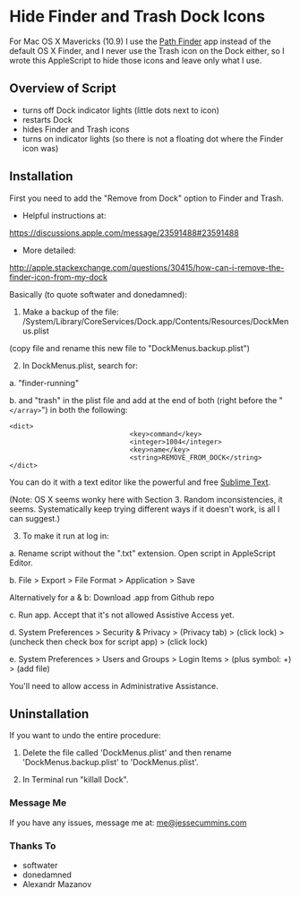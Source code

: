 
# Hide Finder and Trash Dock Icons
For Mac OS X Mavericks (10.9)
I use the [Path Finder](http://cocoatech.com/pathfinder/) app instead of the default OS X Finder, and I never use the Trash icon on the Dock either, so I wrote this AppleScript to hide those icons and leave only what I use.


## Overview of Script
* turns off Dock indicator lights (little dots next to icon)
* restarts Dock
* hides Finder and Trash icons
* turns on indicator lights (so there is not a floating dot where the Finder icon was)


## Installation
First you need to add the "Remove from Dock" option to Finder and Trash.
* Helpful instructions at:

<https://discussions.apple.com/message/23591488#23591488>
* More detailed:

<http://apple.stackexchange.com/questions/30415/how-can-i-remove-the-finder-icon-from-my-dock>

Basically (to quote softwater and donedamned):

1) Make a backup of the file:
/System/Library/CoreServices/Dock.app/Contents/Resources/DockMenus.plist

(copy file and rename this new file to "DockMenus.backup.plist")

2) In DockMenus.plist, search for:

  a. "finder-running"

  b. and "trash" in the plist file and add at the end of both (right before the "`</array>`") in both the following:
```
<dict>
                              <key>command</key>
                              <integer>1004</integer>
                              <key>name</key>
                              <string>REMOVE_FROM_DOCK</string>
</dict>
```

You can do it with a text editor like the powerful and free [Sublime Text](https://www.sublimetext.com).


(Note: OS X seems wonky here with Section 3. Random inconsistencies, it seems. Systematically keep trying different ways if it doesn't work, is all I can suggest.)

3) To make it run at log in:

  a. Rename script without the ".txt" extension. Open script in AppleScript Editor.

  b. File > Export > File Format > Application > Save

  Alternatively for a & b: Download .app from Github repo

  c. Run app. Accept that it's not allowed Assistive Access yet.

  d. System Preferences > Security & Privacy > (Privacy tab) > (click lock) > (uncheck then check box for script app) > (click lock)

  e. System Preferences > Users and Groups > Login Items > (plus symbol: +) > (add file)

  You'll need to allow access in Administrative Assistance.


## Uninstallation
If you want to undo the entire procedure:

1) Delete the file called 'DockMenus.plist' and then rename 'DockMenus.backup.plist' to 'DockMenus.plist'.

2) In Terminal run "killall Dock".


### Message Me

If you have any issues, message me at: <me@jessecummins.com>


### Thanks To
- softwater
- donedamned
- Alexandr Mazanov


